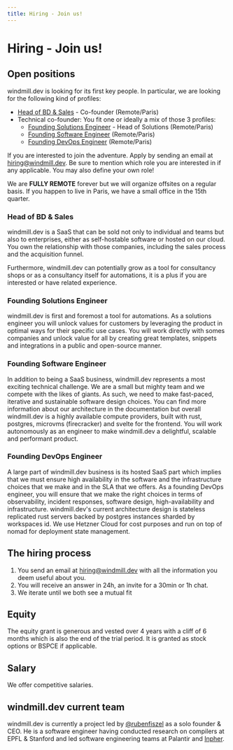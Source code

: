 ```yaml
---
title: Hiring - Join us!
---
```


<div class="theme-doc-markdown markdown">

# Hiring - Join us!

## Open positions

windmill.dev is looking for its first key people. In particular, we are looking
for the following kind of profiles:

- [Head of BD & Sales](#head-of-bd--sales) - Co-founder (Remote/Paris)
- Technical co-founder: You fit one or ideally a mix of those 3 profiles:
  - [Founding Solutions Engineer](#founding-solutions-engineer) - Head of
    Solutions (Remote/Paris)
  - [Founding Software Engineer](#founding-software-engineer) (Remote/Paris)
  - [Founding DevOps Engineer](#founding-devops-engineer) (Remote/Paris)

If you are interested to join the adventure. Apply by sending an email at
hiring@windmill.dev. Be sure to mention which role you are interested in if any
applicable. You may also define your own role!

We are **FULLY REMOTE** forever but we will organize offsites on a regular
basis. If you happen to live in Paris, we have a small office in the 15th
quarter.

### Head of BD & Sales

windmill.dev is a SaaS that can be sold not only to individual and teams but
also to enterprises, either as self-hostable software or hosted on our cloud.
You own the relationship with those companies, including the sales process and
the acquisition funnel.

Furthermore, windmill.dev can potentially grow as a tool for consultancy shops
or as a consultancy itself for automations, it is a plus if you are interested
or have related experience.

### Founding Solutions Engineer

windmill.dev is first and foremost a tool for automations. As a solutions
engineer you will unlock values for customers by leveraging the product in
optimal ways for their specific use cases. You will work directly with somes
companies and unlock value for all by creating great templates, snippets and
integrations in a public and open-source manner.

### Founding Software Engineer

In addition to being a SaaS business, windmill.dev represents a most exciting
technical challenge. We are a small but mighty team and we compete with the
likes of giants. As such, we need to make fast-paced, iterative and sustainable
software design choices. You can find more information about our architecture in
the documentation but overall windmill.dev is a highly available compute
providers, built with rust, postgres, microvms (firecracker) and svelte for the
frontend. You will work autonomously as an engineer to make windmill.dev a
delightful, scalable and performant product.

### Founding DevOps Engineer

A large part of windmill.dev business is its hosted SaaS part which implies that
we must ensure high availability in the software and the infrastructure choices
that we make and in the SLA that we offers. As a founding DevOps engineer, you
will ensure that we make the right choices in terms of observability, incident
responses, software design, high-availability and infrastructure. windmill.dev's
current architecture design is stateless replicated rust servers backed by
postgres instances sharded by workspaces id. We use Hetzner Cloud for cost
purposes and run on top of nomad for deployment state management.

## The hiring process

1. You send an email at hiring@windmill.dev with all the information you deem
   useful about you.
2. You will receive an answer in 24h, an invite for a 30min or 1h chat.
3. We iterate until we both see a mutual fit

## Equity

The equity grant is generous and vested over 4 years with a cliff of 6 months
which is also the end of the trial period. It is granted as stock options or
BSPCE if applicable.

## Salary

We offer competitive salaries.

## windmill.dev current team

windmill.dev is currently a project led by
[@rubenfiszel](https://www.linkedin.com/in/rubenfiszel/) as a solo founder &
CEO. He is a software engineer having conducted research on compilers at EPFL &
Stanford and led software engineering teams at Palantir and
[Inpher](https://inpher.io).

</div>
